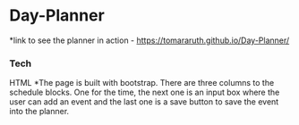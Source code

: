 # Day-Planner

*link to see the planner in action - https://tomararuth.github.io/Day-Planner/

### Tech
HTML
*The page is built with bootstrap. There are three columns to the schedule blocks. One for the time, the next one is an input box where the user can add an event and the last one is a save button to save the event into the planner. 


